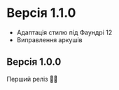 # Версія 1.1.0
- Адаптація стилю під Фаундрі 12
- Виправлення аркушів

## Версія 1.0.0
Перший реліз 🎉🥳